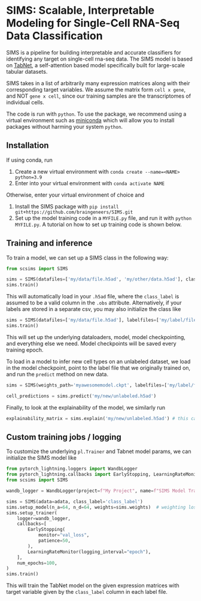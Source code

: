 # **SIMS**: Scalable, Interpretable Modeling for Single-Cell RNA-Seq Data Classification

SIMS is a pipeline for building interpretable and accurate classifiers for identifying any target on single-cell rna-seq data. The SIMS model is based on [TabNet](https://arxiv.org/abs/1908.07442), a self-attention based model specifically built for large-scale tabular datasets.

SIMS takes in a list of arbitrarily many expression matrices along with their corresponding target variables. We assume the matrix form `cell x gene`, and NOT `gene x cell`, since our training samples are the transcriptomes of individual cells.

The code is run with `python`. To use the package, we recommend using a virtual environment such as [miniconda](https://docs.conda.io/en/latest/miniconda.html) which will allow you to install packages without harming your system `python`.  

## Installation
If using conda, run 
1. Create a new virtual environment with `conda create --name=<NAME> python=3.9`
2. Enter into your virtual environment with `conda activate NAME`

Otherwise, enter your virtual environment of choice and
1. Install the SIMS package with `pip install git+https://github.com/braingeneers/SIMS.git`
2. Set up the model training code in a `MYFILE.py` file, and run it with `python MYFILE.py`. A tutorial on how to set up training code is shown below.

## Training and inference
To train a model, we can set up a SIMS class in the following way:

```python 
from scsims import SIMS

sims = SIMS(datafiles=['my/data/file.h5ad', 'my/other/data.h5ad'], class_label='class_label')
sims.train()
```

This will automatically load in your `.h5ad` file, where the `class_label` is assumed to be a valid column in the `.obs` attribute. Alternatively, if your labels are stored in a separate csv, you may also initialize the class like
```python
sims = SIMS(datafiles=['my/data/file.h5ad'], labelfiles=['my/label/file.csv'], class_label='class_label')
sims.train()
```

This will set up the underlying dataloaders, model, model checkpointing, and everything else we need. Model checkpoints will be saved every training epoch. 

To load in a model to infer new cell types on an unlabeled dataset, we load in the model checkpoint, point to the label file that we originally trained on, and run the `predict` method on new data.

```python
sims = SIMS(weights_path='myawesomemodel.ckpt', labelfiles=['my/label/file.csv'], class_label='class_label')

cell_predictions = sims.predict('my/new/unlabeled.h5ad')
```

Finally, to look at the explainability of the model, we similarly run 
```python
explainability_matrix = sims.explain('my/new/unlabeled.h5ad') # this can also be labeled data, of course 
```

## Custom training jobs / logging
To customize the underlying `pl.Trainer` and Tabnet model params, we can initialize the SIMS model like 
```python 
from pytorch_lightning.loggers import WandbLogger
from pytorch_lightning.callbacks import EarlyStopping, LearningRateMonitor
from scsims import SIMS

wandb_logger = WandbLogger(project=f"My Project", name=f"SIMS Model Training") # set up the logger to log data to Weights and Biases

sims = SIMS(adata=adata, class_label='class_label')
sims.setup_model(n_a=64, n_d=64, weights=sims.weights)  # weighting loss inversely proportional by label freq, helps learn rare cell types (recommended)
sims.setup_trainer(
    logger=wandb_logger,
    callbacks=[
        EarlyStopping(
            monitor="val_loss",
            patience=50,
        ),
        LearningRateMonitor(logging_interval="epoch"),
    ],
    num_epochs=100,
)
sims.train()
```
This will train the TabNet model on the given expression matrices with target variable given by the `class_label` column in each label file.
